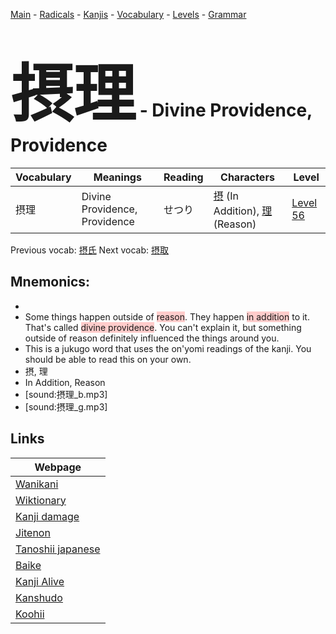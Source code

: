 <style> bigfont {font-size: 100px}</style>
[Main](../README.md) -
[Radicals](../radicals.md) -
[Kanjis](../kanjis.md) -
[Vocabulary](../vocabulary.md) -
[Levels](../levels.md) -
[Grammar](../grammar.md)
# <bigfont> 摂理</bigfont> - Divine Providence, Providence 

| Vocabulary | Meanings | Reading | Characters | Level |
| --- | --- | --- | --- | --- |
| 摂理 | Divine Providence, Providence | せつり |  [摂](../kanjis/摂.md) (In Addition), [理](../kanjis/理.md) (Reason) | [Level 56](../levels/wk_level56.md) |

Previous vocab: [摂氏](摂氏.md) Next vocab: [摂取](摂取.md) 

## Mnemonics:

* 
* Some things happen outside of <span style="background-color:#ffcccb"> reason</span>. They happen <span style="background-color:#ffcccb"> in addition</span> to it. That's called <span style="background-color:#ffcccb"> divine providence</span>. You can't explain it, but something outside of reason definitely influenced the things around you.
* This is a jukugo word that uses the on'yomi readings of the kanji. You should be able to read this on your own.
* 摂, 理
* In Addition, Reason
* [sound:摂理_b.mp3]
* [sound:摂理_g.mp3]


## Links 

| Webpage |
| --- |
| [Wanikani          ](https://www.wanikani.com/kanji/摂理) |
| [Wiktionary        ](https://en.wiktionary.org/wiki/摂理) |
| [Kanji damage      ](http://www.kanjidamage.com/kanji/search?utf8=✓&q=摂理) |
| [Jitenon           ](https://jitenon.com/kanji/摂理) |
| [Tanoshii japanese ](https://www.tanoshiijapanese.com/dictionary/kanji.cfm?k=摂理) |
| [Baike             ](https://baike.baidu.com/item/摂理) |
| [Kanji Alive       ](https://app.kanjialive.com/摂理) |
| [Kanshudo          ](https://www.kanshudo.com/searchmn?q=摂理) |
| [Koohii            ](https://kanji.koohii.com/study/kanji/摂理) |
